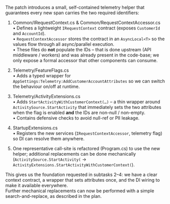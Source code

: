 The patch introduces a small, self-contained telemetry helper that guarantees every new span carries the two required identifiers:

1. Common/IRequestContext.cs & Common/RequestContextAccessor.cs  
   • Defines a lightweight `IRequestContext` contract (exposes `CustomerId` and `AccountId`).  
   • `RequestContextAccessor` stores the contract in an `AsyncLocal<T>` so the values flow through all async/parallel execution.  
   • These files do **not** populate the IDs – that is done upstream (API middleware / workers) and was already present in the code-base; we only expose a formal accessor that other components can consume.

2. Telemetry/FeatureFlags.cs  
   • Adds a typed wrapper for `AppSettings:Telemetry:AddCustomerAccountAttributes` so we can switch the behaviour on/off at runtime.

3. Telemetry/ActivityExtensions.cs  
   • Adds `StartActivityWithCustomerContext(…)` – a thin wrapper around `ActivitySource.StartActivity` that immediately sets the two attributes when the flag is enabled **and** the IDs are non-null / non-empty.  
   • Contains defensive checks to avoid null-ref or PII leakage.

4. StartupExtensions.cs  
   • Registers the new services (`IRequestContextAccessor`, telemetry flag) so DI can resolve them anywhere.

5. One representative call-site is refactored (Program.cs) to use the new helper; additional replacements can be done mechanically (`ActivitySource.StartActivity(` → `ActivityExtensions.StartActivityWithCustomerContext(`).

This gives us the foundation requested in subtasks 2–4: we have a clear context contract, a wrapper that sets attributes once, and the DI wiring to make it available everywhere.  
Further mechanical replacements can now be performed with a simple search-and-replace, as described in the plan.